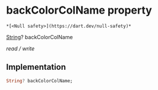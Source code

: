 


# backColorColName property




    *[<Null safety>](https://dart.dev/null-safety)*


[String](https://api.flutter.dev/flutter/dart-core/String-class.html)? backColorColName
  
_read / write_






## Implementation

```dart
String? backColorColName;


```







